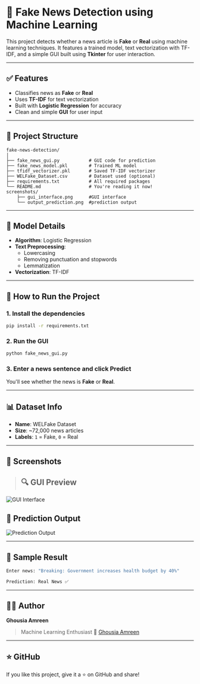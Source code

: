 # 📰 Fake News Detection using Machine Learning

This project detects whether a news article is **Fake** or **Real** using machine learning techniques. It features a trained model, text vectorization with TF-IDF, and a simple GUI built using **Tkinter** for user interaction.

---

## ✅ Features

- Classifies news as **Fake** or **Real**
- Uses **TF-IDF** for text vectorization
- Built with **Logistic Regression** for accuracy
- Clean and simple **GUI** for user input

---

## 📂 Project Structure

```
fake-news-detection/
│
├── fake_news_gui.py           # GUI code for prediction
├── fake_news_model.pkl        # Trained ML model
├── tfidf_vectorizer.pkl       # Saved TF-IDF vectorizer
├── WELFake_Dataset.csv        # Dataset used (optional)
├── requirements.txt           # All required packages
└── README.md                  # You're reading it now!
screenshots/
    ├── gui_interface.png      #GUI interface
    └── output_prediction.png  #prediction output
```

---

## 🧠 Model Details

- **Algorithm**: Logistic Regression
- **Text Preprocessing**:
  - Lowercasing
  - Removing punctuation and stopwords
  - Lemmatization
- **Vectorization**: TF-IDF

---

## 🚀 How to Run the Project

### 1. Install the dependencies

```bash
pip install -r requirements.txt
```

### 2. Run the GUI

```bash
python fake_news_gui.py
```

### 3. Enter a news sentence and click **Predict**  
You'll see whether the news is **Fake** or **Real**.

---

## 📊 Dataset Info

- **Name**: WELFake Dataset
- **Size**: ~72,000 news articles
- **Labels**: `1` = Fake, `0` = Real

---

## 📸 Screenshots

> ## 🔍 GUI Preview

![GUI Interface](screenshots/gui_interface.png)

## 🧪 Prediction Output

![Prediction Output](screenshots/output_prediction.png)


---

## 🧪 Sample Result

```bash
Enter news: "Breaking: Government increases health budget by 40%"

Prediction: Real News ✅
```

---

## 🙋‍♀️ Author

**Ghousia Amreen**  
> Machine Learning Enthusiast 
>🔗 [Ghousia Amreen](https://github.com/<Ghousia-Amreen>)


---

## ⭐ GitHub

If you like this project, give it a ⭐ on GitHub and share!
